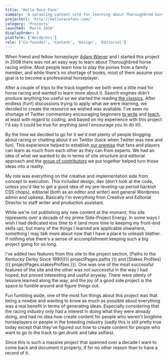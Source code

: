 ```yaml
---
title: 'Hello Race Fans'
summary: 'A sprawling content site for learning about Thoroughbred horse racing.'
projectUrl: 'http://helloracefans.com/'
category: 'Projects'
launched: 'March 2010'
displayOrder: 8
platform: ['Wordpress']
role: ['Co-founder', 'Content', 'Design', 'Editorial']
---
```


When friend and fellow horseplayer [Adam Wiener](http://twitter.com/AdamWiener) and I started this project in 2008 there was not an easy way to learn about Thoroughbred horse racing online. Most people learn how to play the ponies from a family member, and while there's no shortage of books, most of them assume your goal is to become a professional horseplayer.

After a couple of trips to the track together we both went a little mad for horse racing and wanted to learn more about it. Search engines didn't produce anything too useful so we started the reading [the classics](http://helloracefans.com/features/hrf-index/top-5-handicapping-books/). After endless (fun!) discussions trying to apply what we were learning, we decided to create the resource we wished was available. I've seen no shortage of Twitter commentary encouraging beginners [to write](https://twitter.com/mmatuzo/status/1251857510186856449) and [teach](https://medium.com/@tatianatmac/why-we-need-more-beginners-teaching-7b8982eb6a4e), at least with regard to coding, and based on my experience with this project I'd say it could be true for anything (and I encourage you to do it!).

By the time we decided to go for it we'd met plenty of people blogging about racing or chatting about it on Twitter (back when Twitter was new and fun). This experience helped to establish [our premise](http://helloracefans.com/about/about-the-company/) that fans and players can learn as much from each other as they can from experts.  We had an idea of what we wanted to do in terms of site structure and editorial approach and the [group of contributors](http://helloracefans.com/about/contributors/) we put together helped turn those ideas into a reality.

My role was everything on the creative and implementation side from concept to execution. This included design, dev (don't look at the code, unless you'd like to get a good idea of my pre-leveling-up period hackish CSS chops), editorial (both as  an editor and writer) and general Wordpress admin and upkeep. Basically I'm everything from Creative and Editorial Director to staff writer and production assistant.

While we're not publishing any new content at the moment, this site represents over a decade of my prime Side-Project Energy. In some ways I wish I had dedicated less time to it (and more time to keeping my front-end skills up), but many of the things I learned are applicable elsewhere, something I may talk more about now that I have a place to unleash blather. If nothing else there's a sense of accomplishment keeping such a big project going for so long.

I've added two features from this site to the project section, [Paths to the Kentucky Derby Since 1990]({{ projectPages.paths }}) and [Stakes Profiles]({{ projectPages.stakesProfiles }}). One was one of the most successful features of the site and the other was not successful in the way I had hoped, but proved interesting and useful anyway. There were plenty of lessons learned along the way, and the joy of a good side project is the space to fumble around and figure things out.

Fun fumbling aside, one of the most fun things about this project was that being a newbie and wanting to know as much as possible about everything was a real benefit in terms of generating ideas. Especially considering that the racing industry only had a interest in doing what they were already doing, and had no idea how create content for people who weren't longtime horseplayers or people in the breeding industry (sadly this is still pretty true today except that they've figured out how to create content for people who want to go to the track to get drunk and take selfies).

Since this is such a massive project that spanned over a decade I want to come back and document it properly, if for no other reason than to have a record of it.
